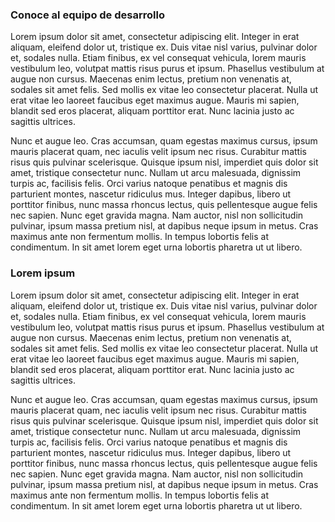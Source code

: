 ### Conoce al equipo de desarrollo

Lorem ipsum dolor sit amet, consectetur adipiscing elit. Integer in erat aliquam, eleifend dolor ut, tristique ex. Duis vitae nisl varius, pulvinar dolor et, sodales nulla. Etiam finibus, ex vel consequat vehicula, lorem mauris vestibulum leo, volutpat mattis risus purus et ipsum. Phasellus vestibulum at augue non cursus. Maecenas enim lectus, pretium non venenatis at, sodales sit amet felis. Sed mollis ex vitae leo consectetur placerat. Nulla ut erat vitae leo laoreet faucibus eget maximus augue. Mauris mi sapien, blandit sed eros placerat, aliquam porttitor erat. Nunc lacinia justo ac sagittis ultrices.

Nunc et augue leo. Cras accumsan, quam egestas maximus cursus, ipsum mauris placerat quam, nec iaculis velit ipsum nec risus. Curabitur mattis risus quis pulvinar scelerisque. Quisque ipsum nisl, imperdiet quis dolor sit amet, tristique consectetur nunc. Nullam ut arcu malesuada, dignissim turpis ac, facilisis felis. Orci varius natoque penatibus et magnis dis parturient montes, nascetur ridiculus mus. Integer dapibus, libero ut porttitor finibus, nunc massa rhoncus lectus, quis pellentesque augue felis nec sapien. Nunc eget gravida magna. Nam auctor, nisl non sollicitudin pulvinar, ipsum massa pretium nisl, at dapibus neque ipsum in metus. Cras maximus ante non fermentum mollis. In tempus lobortis felis at condimentum. In sit amet lorem eget urna lobortis pharetra ut ut libero.

### Lorem ipsum

Lorem ipsum dolor sit amet, consectetur adipiscing elit. Integer in erat aliquam, eleifend dolor ut, tristique ex. Duis vitae nisl varius, pulvinar dolor et, sodales nulla. Etiam finibus, ex vel consequat vehicula, lorem mauris vestibulum leo, volutpat mattis risus purus et ipsum. Phasellus vestibulum at augue non cursus. Maecenas enim lectus, pretium non venenatis at, sodales sit amet felis. Sed mollis ex vitae leo consectetur placerat. Nulla ut erat vitae leo laoreet faucibus eget maximus augue. Mauris mi sapien, blandit sed eros placerat, aliquam porttitor erat. Nunc lacinia justo ac sagittis ultrices.

Nunc et augue leo. Cras accumsan, quam egestas maximus cursus, ipsum mauris placerat quam, nec iaculis velit ipsum nec risus. Curabitur mattis risus quis pulvinar scelerisque. Quisque ipsum nisl, imperdiet quis dolor sit amet, tristique consectetur nunc. Nullam ut arcu malesuada, dignissim turpis ac, facilisis felis. Orci varius natoque penatibus et magnis dis parturient montes, nascetur ridiculus mus. Integer dapibus, libero ut porttitor finibus, nunc massa rhoncus lectus, quis pellentesque augue felis nec sapien. Nunc eget gravida magna. Nam auctor, nisl non sollicitudin pulvinar, ipsum massa pretium nisl, at dapibus neque ipsum in metus. Cras maximus ante non fermentum mollis. In tempus lobortis felis at condimentum. In sit amet lorem eget urna lobortis pharetra ut ut libero.
